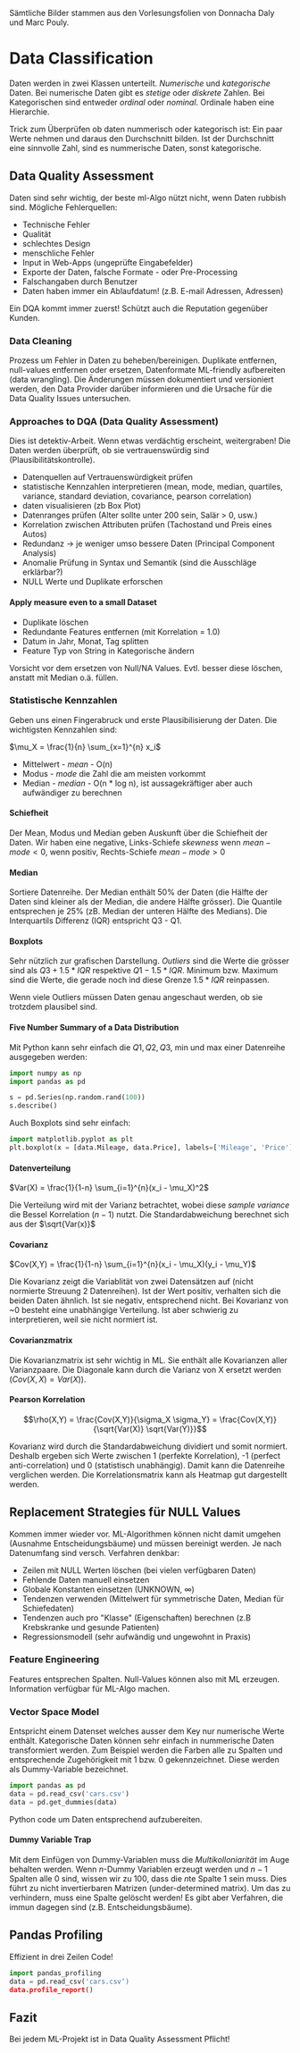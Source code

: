 Sämtliche Bilder stammen aus den Vorlesungsfolien von Donnacha Daly und Marc Pouly.

# Data Classification
Daten werden in zwei Klassen unterteilt. *Numerische* und *kategorische* Daten. Bei numerische Daten gibt es *stetige* oder *diskrete* Zahlen. Bei Kategorischen sind entweder *ordinal* oder *nominal*. Ordinale haben eine Hierarchie.

Trick zum Überprüfen ob daten nummerisch oder kategorisch ist: Ein paar Werte nehmen und daraus den Durchschnitt bilden. Ist der Durchschnitt eine sinnvolle Zahl, sind es nummerische Daten, sonst kategorische.

## Data Quality Assessment
Daten sind sehr wichtig, der beste ml-Algo nützt nicht, wenn Daten rubbish sind. Mögliche Fehlerquellen:

* Technische Fehler
* Qualität
* schlechtes Design
* menschliche Fehler
* Input in Web-Apps (ungeprüfte Eingabefelder)
* Exporte der Daten, falsche Formate - oder Pre-Processing
* Falschangaben durch Benutzer
* Daten haben immer ein Ablaufdatum! (z.B. E-mail Adressen, Adressen)

Ein DQA kommt immer zuerst!
Schützt auch die Reputation gegenüber Kunden.

### Data Cleaning
Prozess um Fehler in Daten zu beheben/bereinigen. Duplikate entfernen, null-values entfernen oder ersetzen, Datenformate ML-friendly aufbereiten (data wrangling). Die Änderungen müssen dokumentiert und versioniert werden, den Data Provider darüber informieren und die Ursache für die Data Quality Issues untersuchen.

### Approaches to DQA (Data Quality Assessment)
Dies ist detektiv-Arbeit. Wenn etwas verdächtig erscheint, weitergraben! Die Daten werden überprüft, ob sie vertrauenswürdig sind (Plausibilitätskontrolle).

* Datenquellen auf Vertrauenswürdigkeit prüfen
* statistische Kennzahlen interpretieren (mean, mode, median, quartiles, variance, standard deviation, covariance, pearson correlation)
* daten visualisieren (zb Box Plot)
* Datenranges prüfen (Alter sollte unter 200 sein, Salär > 0, usw.)
* Korrelation zwischen Attributen prüfen (Tachostand und Preis eines Autos)
* Redundanz -> je weniger umso bessere Daten (Principal Component Analysis)
* Anomalie Prüfung in Syntax und Semantik (sind die Ausschläge erklärbar?)
* NULL Werte und Duplikate erforschen

#### Apply measure even to a small Dataset

* Duplikate löschen
* Redundante Features entfernen (mit Korrelation = 1.0)
* Datum in Jahr, Monat, Tag splitten
* Feature Typ von String in Kategorische ändern

Vorsicht vor dem ersetzen von Null/NA Values. Evtl. besser diese löschen, anstatt mit Median o.ä. füllen.

### Statistische Kennzahlen
Geben uns einen Fingerabruck und erste Plausibilisierung der Daten. Die wichtigsten Kennzahlen sind:

$\mu_X = \frac{1}{n} \sum_{x=1}^{n} x_i$

* Mittelwert - *mean* - O(n)
* Modus - *mode* die Zahl die am meisten vorkommt
* Median - *median* - O(n * log n), ist aussagekräftiger aber auch aufwändiger zu berechnen

#### Schiefheit
Der Mean, Modus und Median geben Auskunft über die Schiefheit der Daten. Wir haben eine negative, Links-Schiefe *skewness* wenn $mean - mode < 0$, wenn positiv, Rechts-Schiefe $mean - mode > 0$

#### Median
Sortiere Datenreihe. Der Median enthält 50% der Daten (die Hälfte der Daten sind kleiner als der Median, die andere Hälfte grösser). Die Quantile entsprechen je 25% (zB. Median der unteren Hälfte des Medians). Die Interquartils Differenz (IQR) entspricht Q3 - Q1.

#### Boxplots
Sehr nützlich zur grafischen Darstellung. *Outliers* sind die Werte die grösser sind als $Q3 + 1.5 * IQR$ respektive $Q1 - 1.5 * IQR$. Minimum bzw. Maximum sind die Werte, die gerade noch ind diese Grenze $1.5 * IQR$ reinpassen.

Wenn viele Outliers müssen Daten genau angeschaut werden, ob sie trotzdem plausibel sind.

#### Five Number Summary of a Data Distribution
Mit Python kann sehr einfach die $Q1, Q2, Q3$, min und max einer Datenreihe ausgegeben werden:

```python
import numpy as np
import pandas as pd

s = pd.Series(np.random.rand(100))
s.describe()
```
Auch Boxplots sind sehr einfach:

```python
import matplotlib.pyplot as plt
plt.boxplot(x = [data.Mileage, data.Price], labels=['Mileage', 'Price'])
```

#### Datenverteilung

$Var(X) = \frac{1}{1-n} \sum_{i=1}^{n}(x_i - \mu_X)^2$

Die Verteilung wird mit der Varianz betrachtet, wobei diese *sample variance* die Bessel Korrelation ($n-1$) nutzt. Die Standardabweichung berechnet sich aus der $\sqrt{Var(x)}$

#### Covarianz

$Cov(X,Y) = \frac{1}{1-n} \sum_{i=1}^{n}(x_i - \mu_X)(y_i - \mu_Y)$

Die Kovarianz zeigt die Variablität von zwei Datensätzen auf (nicht normierte Streuung 2 Datenreihen). Ist der Wert positiv, verhalten sich die beiden Daten ähnlich. Ist sie negativ, entsprechend nicht. Bei Kovarianz von ~0 besteht eine unabhängige Verteilung. Ist aber schwierig zu interpretieren, weil sie nicht normiert ist.

#### Covarianzmatrix
Die Kovarianzmatrix ist sehr wichtig in ML. Sie enthält alle Kovarianzen aller Varianzpaare. Die Diagonale kann durch die Varianz von X ersetzt werden ($Cov(X,X)=Var(X)$).

#### Pearson Korrelation

$$\rho(X,Y) = \frac{Cov(X,Y)}{\sigma_X \sigma_Y} = \frac{Cov(X,Y)}{\sqrt{Var(X)} \sqrt{Var(Y)}}$$

Kovarianz wird durch die Standardabweichung dividiert und somit normiert. Deshalb ergeben sich Werte zwischen 1 (perfekte Korrelation), -1 (perfect anti-correlation) und 0 (statistisch unabhängig). Damit kann die Datenreihe verglichen werden. Die Korrelationsmatrix kann als Heatmap gut dargestellt werden.

## Replacement Strategies für NULL Values
Kommen immer wieder vor. ML-Algorithmen können nicht damit umgehen (Ausnahme Entscheidungsbäume) und müssen bereinigt werden. Je nach Datenumfang sind versch. Verfahren denkbar:

* Zeilen mit NULL Werten löschen (bei vielen verfügbaren Daten)
* Fehlende Daten manuell einsetzen
* Globale Konstanten einsetzen (UNKNOWN, $\infty$)
* Tendenzen verwenden (Mittelwert für symmetrische Daten, Median für Schiefedaten)
* Tendenzen auch pro "Klasse" (Eigenschaften) berechnen (z.B Krebskranke und gesunde Patienten)
* Regressionsmodell (sehr aufwändig und ungewohnt in Praxis)

### Feature Engineering
Features entsprechen Spalten. Null-Values können also mit ML erzeugen. Information verfügbar für ML-Algo machen.

### Vector Space Model
Entspricht einem Datenset welches ausser dem Key nur numerische Werte enthält. Kategorische Daten können sehr einfach in nummerische Daten transformiert werden. Zum Beispiel werden die Farben alle zu Spalten und entsprechende Zugehörigkeit mit 1 bzw. 0 gekennzeichnet. Diese werden als Dummy-Variable bezeichnet.

```python
import pandas as pd
data = pd.read_csv('cars.csv')
data = pd.get_dummies(data)
```
Python code um Daten entsprechend aufzubereiten.

#### Dummy Variable Trap
Mit dem Einfügen von Dummy-Variablen muss die *Multikolloniarität* im Auge behalten werden. Wenn $n$-Dummy Variablen erzeugt werden und $n-1$ Spalten alle $0$ sind, wissen wir zu $100%$, dass die $n$te Spalte 1 sein muss. Dies führt zu nicht invertierbaren Matrizen (under-determined matrix).
Um das zu verhindern, muss eine Spalte gelöscht werden!
Es gibt aber Verfahren, die immun dagegen sind (z.B. Entscheidungsbäume).

## Pandas Profiling
Effizient in drei Zeilen Code!

```python
import pandas_profiling
data = pd.read_csv('cars.csv‘)
data.profile_report()
```

## Fazit
Bei jedem ML-Projekt ist in Data Quality Assessment Pflicht!
